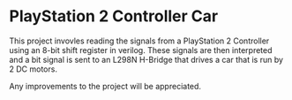 # PlayStation 2 Controller Car

This project invovles reading the signals from a PlayStation 2 Controller using an 8-bit shift register in verilog.
These signals are then interpreted and a bit signal is sent to an L298N H-Bridge that drives a car that is run by 2 DC motors.

Any improvements to the project will be appreciated.
